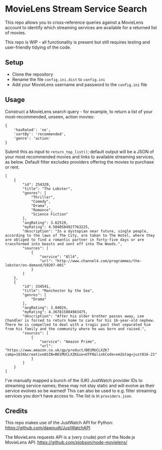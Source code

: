 # MovieLens Stream Service Search

This repo allows you to cross-reference queries against a MovieLens account to 
identify which streaming services are available for a returned list of movies. 

This repo is WIP - all functionality is present but still requires testing and user-friendly tidying of the code.

## Setup

- Clone the repository
- Rename the file `config.ini.dist` to `config.ini`
- Add your MovieLens username and password to the `config.ini` file

## Usage

Construct a MovieLens search query - for example, to return a list of your most-recommended, unseen, action movies:

```
{
    'hasRated': 'no',
    'sortBy': 'recommended',
    'genre': 'action'
}
```

Submit this as input to `return_top_list()`; default output will be a JSON of your most recommended movies and links to available streaming services, as below. Default filter excludes providers offering the movies to purchase or rent.

```
[
    {
        "id": 254320,
        "title": "The Lobster",
        "genres": [
            "Thriller",
            "Comedy",
            "Drama",
            "Romance",
            "Science Fiction"
        ],
        "avgRating": 3.62519,
        "myRating": 4.5040584927763225,
        "description": "In a dystopian near future, single people, according to the laws of The City, are taken to The Hotel, where they are obliged to find a romantic partner in forty-five days or are transformed into beasts and sent off into The Woods.",
        "sources": [
            {
                "service": "All4",
                "url": "http://www.channel4.com/programmes/the-lobster/on-demand/59207-001"
            }
        ]
    },
    {
        "id": 334541,
        "title": "Manchester by the Sea",
        "genres": [
            "Drama"
        ],
        "avgRating": 3.84024,
        "myRating": 4.367815804983475,
        "description": "After his older brother passes away, Lee Chandler is forced to return home to care for his 16-year-old nephew. There he is compelled to deal with a tragic past that separated him from his family and the community where he was born and raised.",
        "sources": [
            {
                "service": "Amazon Prime",
                "url": "https://www.amazon.co.uk/gp/product/B01MUCLXZK?camp=1634&creativeASIN=B01MUCLXZK&ie=UTF8&linkCode=xm2&tag=just016-21"
            }
        ]
    }
]
```

I've manually mapped a bunch of the (UK) JustWatch provider IDs to streaming service names; these may not stay static and will evolve as their service evolves so be warned! This can also be used to e.g. filter streaming services you don't have access to. The list is in `providers.json`.

## Credits

This repo makes use of the JustWatch API for Python: https://github.com/dawoudt/JustWatchAPI

The MovieLens requests API is a (very crude) port of the Node.js MovieLens API: https://github.com/pjobson/node-movielens/
